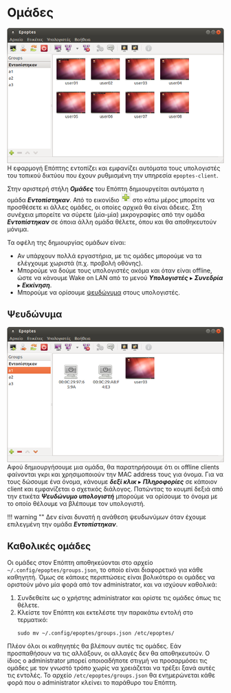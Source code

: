 # Ομάδες

[![](groups.png)](groups.png)Η εφαρμογή Επόπτης εντοπίζει και εμφανίζει
αυτόματα τους υπολογιστές του τοπικού δικτύου που έχουν ρυθμισμένη την υπηρεσία
`epoptes-client`.

Στην αριστερή στήλη ***Ομάδες*** του Επόπτη δημιουργείται αυτόματα η ομάδα
***Εντοπίστηκαν***. Από το εικονίδιο
![add-group-button.png](add-group-button.png) στο κάτω μέρος μπορείτε να
προσθέσετε κι άλλες ομάδες, οι οποίες αρχικά θα είναι άδειες. Στη συνέχεια
μπορείτε να σύρετε (μία-μία) μικρογραφίες από την ομάδα ***Εντοπίστηκαν*** σε
όποια άλλη ομάδα θέλετε, όπου και θα αποθηκευτούν μόνιμα.

Τα οφέλη της δημιουργίας ομάδων είναι:

- Αν υπάρχουν πολλά εργαστήρια, με τις ομάδες μπορούμε να τα ελέγχουμε χωριστά
  (π.χ. προβολή οθόνης).
- Μπορούμε να δούμε τους υπολογιστές ακόμα και όταν είναι offline, ώστε να
  κάνουμε Wake on LAN από το μενού ***Υπολογιστές*** ▸ ***Συνεδρία*** ▸
  ***Εκκίνηση***.
- Μπορούμε να ορίσουμε [ψευδώνυμα](#ψευδώνυμα) στους υπολογιστές.

## Ψευδώνυμα

[![](offline-clients.png)](offline-clients.png)Αφού δημιουργήσουμε μια ομάδα,
θα παρατηρήσουμε ότι οι offline clients φαίνονται γκρι και χρησιμοποιούν την
MAC address τους για όνομα. Για να τους δώσουμε ένα όνομα, κάνουμε ***δεξί
κλικ*** ▸ ***Πληροφορίες*** σε κάποιον  client και εμφανίζεται ο σχετικός
διάλογος. Πατώντας το κουμπί δεξιά από την ετικέτα ***Ψευδώνυμο υπολογιστή***
μπορούμε να ορίσουμε το όνομα με το οποίο θέλουμε να βλέπουμε τον υπολογιστή.

!!! warning ""
    Δεν είναι δυνατή η ανάθεση ψευδωνύμων όταν έχουμε επιλεγμένη την ομάδα
    ***Εντοπίστηκαν***.

## Καθολικές ομάδες

Οι ομάδες στον Επόπτη αποθηκεύονται στο αρχείο `~/.config/epoptes/groups.json`,
το οποίο είναι διαφορετικό για κάθε καθηγητή. Όμως σε κάποιες περιπτώσεις είναι
βολικότερο οι ομάδες να οριστούν μόνο μία φορά από τον administrator, και να
ισχύουν καθολικά:

1. Συνδεθείτε ως ο χρήστης administrator και ορίστε τις ομάδες όπως τις
   θέλετε.
2. Κλείστε τον Επόπτη και εκτελέστε την παρακάτω εντολή στο τερματικό:
   ```shell
   sudo mv ~/.config/epoptes/groups.json /etc/epoptes/
   ```

Πλέον όλοι οι καθηγητές θα βλέπουν αυτές τις ομάδες. Εάν προσπαθήσουν να τις
αλλάξουν, οι αλλαγές δεν θα αποθηκευτούν. Ο ίδιος ο administrator μπορεί
οποιοαδήποτε στιγμή να προσαρμόσει τις ομάδες με τον γνωστό τρόπο χωρίς να
χρειάζεται να τρέξει ξανά αυτές τις εντολές. Το αρχείο
`/etc/epoptes/groups.json` θα ενημερώνεται κάθε φορά που ο administrator
κλείνει το παράθυρο του Επόπτη.
